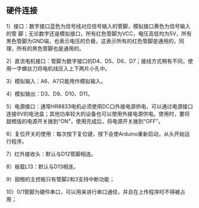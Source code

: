 ## 硬件连接

1）接口：数字接口蓝色为信号线对应信号输入的管脚，模拟接口黄色为信号输入的管   脚；无论数字还是模拟接口，所有红色管脚为VCC，电压高低均为5V，所有黑色管脚为GND端，也表示电压的负极，这表示所有的红色管脚是通用的，同理，所有的黑色管脚也是通用的。         

2）直流电机接口：管脚为数字接口的D4、D5、D6、D7；接线方式稍有不同，使用一字螺丝刀将电机线压入上下两片小孔中。

3）模拟输入：A6、A7只能用作模拟输入。

4）模拟输出：D3、D9、D10、D11。

5）电源接口：通常HR8833电机必须使用DC口外接电源供电，可以通过电源接口连接9V的电池盒；其他功率较大的设备也可以使用外接电源供电。使用时，要将甜橙版的电源开关拨到“ON”，使用完成后，将电源开关拨到“OFF”。

6）复位开关的使用：每次按下复位键，按下会使Arduino重新启动，从头开始运行程序。

7）红外接收头：默认与D12管脚相连。

8）板载L13：默认与D13相连。

9）甜橙的主控板只有管脚2和3支持中断功能；

10）0/1管脚为硬件串口，可以用来进行串口通信，并且在上传程序时不得被占用；
